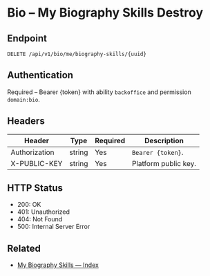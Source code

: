 # Bio – My Biography Skills Destroy

## Endpoint

```
DELETE /api/v1/bio/me/biography-skills/{uuid}
```

## Authentication

Required – Bearer {token} with ability `backoffice` and permission `domain:bio`.

## Headers

| Header           | Type   | Required | Description |
| ---------------- | ------ | -------- | ----------- |
| Authorization    | string | Yes      | `Bearer {token}`. |
| X-PUBLIC-KEY     | string | Yes      | Platform public key. |

## HTTP Status

- 200: OK
- 401: Unauthorized
- 404: Not Found
- 500: Internal Server Error

## Related

- [My Biography Skills — Index](MyBiographySkillsIndex.md)
